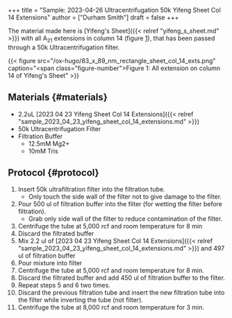 +++
title = "Sample: 2023-04-26 Ultracentrifugation 50k Yifeng Sheet Col 14 Extensions"
author = ["Durham Smith"]
draft = false
+++

The material made here is [Yifeng's Sheet]({{< relref "yifeng_s_sheet.md" >}}) with all A<sub>21</sub> extensions in column 14 (figure [1](#figure--fig:sheet-col-14-exts)), that has been passed through a 50k Ultracentrifugation filter.

<a id="figure--fig:sheet-col-14-exts"></a>

{{< figure src="/ox-hugo/83_x_89_nm_rectangle_sheet_col_14_exts.png" caption="<span class=\"figure-number\">Figure 1: </span>All extension on column 14 of Yifeng's Sheet" >}}


## Materials {#materials}

-   2.2uL [2023 04 23 Yifeng Sheet Col 14 Extensions]({{< relref "sample_2023_04_23_yifeng_sheet_col_14_extensions.md" >}})
-   50k Ultracentrifugation Filter
-   Filtration Buffer
    -   12.5mM Mg2+
    -   10mM Tris


## Protocol {#protocol}

1.  Insert 50k ultrafiltration filter into the filtration tube.
    -   Only touch the side wall of the filter not to give damage to the filter.
2.  Pour 500 ul of filtration buffer into the filter (for wetting the filter before filtration).
    -   Grab only side wall of the filter to reduce contamination of the filter.
3.  Centrifuge the tube at 5,000 rcf and room temperature for 8 min
4.  Discard the filtrated buffer
5.  Mix 2.2 ul of [2023 04 23 Yifeng Sheet Col 14 Extensions]({{< relref "sample_2023_04_23_yifeng_sheet_col_14_extensions.md" >}}) and 497 ul of filtration buffer
6.  Pour mixture into filter
7.  Centrifuge the tube at 5,000 rcf and room temperature for 8 min.
8.  Discard the filtrated buffer and add 450 ul of filtration buffer to the filter.
9.  Repeat steps 5 and 6 two times.
10. Discard the previous filtration tube and insert the new filtration tube into the filter while inverting the tube (not filter).
11. Centrifuge the tube at 8,000 rcf and room temperature for 3 min.
